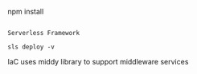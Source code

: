 npm install
```

Serverless Framework

sls deploy -v 
```

IaC
uses middy library to support middleware services
